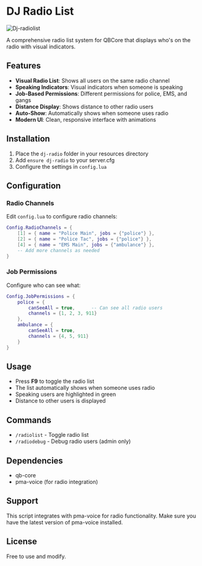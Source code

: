 # DJ Radio List
![Dj-radiolist](https://github.com/user-attachments/assets/304d2cd5-157c-415b-9616-ba88fff52369)

A comprehensive radio list system for QBCore that displays who's on the radio with visual indicators.

## Features

- **Visual Radio List**: Shows all users on the same radio channel
- **Speaking Indicators**: Visual indicators when someone is speaking
- **Job-Based Permissions**: Different permissions for police, EMS, and gangs
- **Distance Display**: Shows distance to other radio users
- **Auto-Show**: Automatically shows when someone uses radio
- **Modern UI**: Clean, responsive interface with animations

## Installation

1. Place the `dj-radio` folder in your resources directory
2. Add `ensure dj-radio` to your server.cfg
3. Configure the settings in `config.lua`

## Configuration

### Radio Channels
Edit `config.lua` to configure radio channels:
```lua
Config.RadioChannels = {
    [1] = { name = "Police Main", jobs = {"police"} },
    [2] = { name = "Police Tac", jobs = {"police"} },
    [4] = { name = "EMS Main", jobs = {"ambulance"} },
    -- Add more channels as needed
}
```

### Job Permissions
Configure who can see what:
```lua
Config.JobPermissions = {
    police = {
        canSeeAll = true,      -- Can see all radio users
        channels = {1, 2, 3, 911}
    },
    ambulance = {
        canSeeAll = true,
        channels = {4, 5, 911}
    }
}
```

## Usage

- Press **F9** to toggle the radio list
- The list automatically shows when someone uses radio
- Speaking users are highlighted in green
- Distance to other users is displayed

## Commands

- `/radiolist` - Toggle radio list
- `/radiodebug` - Debug radio users (admin only)

## Dependencies

- qb-core
- pma-voice (for radio integration)

## Support

This script integrates with pma-voice for radio functionality. Make sure you have the latest version of pma-voice installed.

## License

Free to use and modify.
